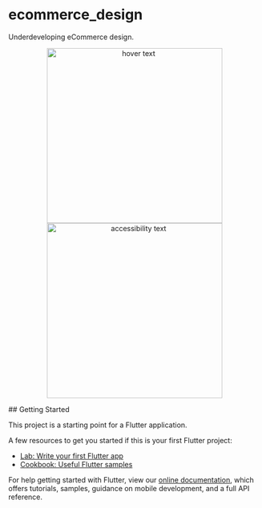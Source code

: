 # ecommerce_design

Underdeveloping eCommerce design.

<p align="center">
  <img src="Screenshot1.jpg" width="350" title="hover text">
  <img src="Screenshot2.jpg" width="350" alt="accessibility text">
</p>
## Getting Started

This project is a starting point for a Flutter application.

A few resources to get you started if this is your first Flutter project:

- [Lab: Write your first Flutter app](https://flutter.dev/docs/get-started/codelab)
- [Cookbook: Useful Flutter samples](https://flutter.dev/docs/cookbook)

For help getting started with Flutter, view our
[online documentation](https://flutter.dev/docs), which offers tutorials,
samples, guidance on mobile development, and a full API reference.
